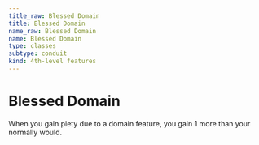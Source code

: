 ```yaml
---
title_raw: Blessed Domain
title: Blessed Domain
name_raw: Blessed Domain
name: Blessed Domain
type: classes
subtype: conduit
kind: 4th-level features
---
```


# Blessed Domain

When you gain piety due to a domain feature, you gain 1 more than your normally would.
